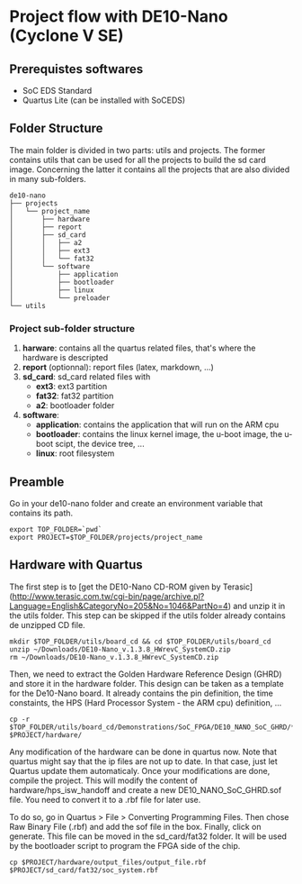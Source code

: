 # Project flow with DE10-Nano (Cyclone V SE)

## Prerequistes softwares
- SoC EDS Standard
- Quartus Lite (can be installed with SoCEDS)

## Folder Structure

The main folder is divided in two parts: utils and projects. The former contains utils that can be used for all the projects to build
the sd card image. Concerning the latter it contains all the projects that are also divided in many sub-folders.

```
de10-nano
├── projects
│   └── project_name
│       ├── hardware
│       ├── report
│       ├── sd_card
│       │   ├── a2
│       │   ├── ext3
│       │   └── fat32
│       └── software
│           ├── application
│           ├── bootloader
│           ├── linux
│           └── preloader
└── utils
```

### Project sub-folder structure

1. **harware**: contains all the quartus related files, that's where the hardware is descripted
2. **report** (optionnal): report files (latex, markdown, ...)
3. **sd_card**: sd_card related files with 
	- **ext3**: ext3 partition
	- **fat32**: fat32 partition
	- **a2**: bootloader folder
4. **software**: 
	- **application**: contains the application that will run on the ARM cpu
	- **bootloader**: contains the linux kernel image, the u-boot image, the u-boot scipt, the device tree, ...
	- **linux**: root filesystem

## Preamble

Go in your de10-nano folder and create an environment variable that contains its path. 

```
export TOP_FOLDER=`pwd`
export PROJECT=$TOP_FOLDER/projects/project_name
```

## Hardware with Quartus

The first step is to [get the DE10-Nano CD-ROM given by Terasic]
(http://www.terasic.com.tw/cgi-bin/page/archive.pl?Language=English&CategoryNo=205&No=1046&PartNo=4) and unzip it in the utils folder.
This step can be skipped if the utils folder already contains de unzipped CD file.

```
mkdir $TOP_FOLDER/utils/board_cd && cd $TOP_FOLDER/utils/board_cd 
unzip ~/Downloads/DE10-Nano_v.1.3.8_HWrevC_SystemCD.zip
rm ~/Downloads/DE10-Nano_v.1.3.8_HWrevC_SystemCD.zip
```

Then, we need to extract the Golden Hardware Reference Design (GHRD) and store it in the hardware folder. This design can be taken as a 
template for the De10-Nano board. It already contains the pin definition, the time constaints, the HPS (Hard Processor System - the ARM 
cpu) definition, ...

```
cp -r $TOP_FOLDER/utils/board_cd/Demonstrations/SoC_FPGA/DE10_NANO_SoC_GHRD/* $PROJECT/hardware/
```

Any modification of the hardware can be done in quartus now. Note that quartus might say that the ip files are not up to date. 
In that case, just let Quartus update them automaticaly. Once your modifications are done, compile the project. This will modify 
the content of hardware/hps_isw_handoff and create a new DE10_NANO_SoC_GHRD.sof file. You need to convert it to a .rbf file for later use.

To do so, go in Quartus > File > Converting Programming Files. Then chose Raw Binary File (.rbf) and add the sof file in the box.
Finally, click on generate. This file can be moved in the sd_card/fat32 folder. It will be used by the bootloader script to program the
FPGA side of the chip.

```
cp $PROJECT/hardware/output_files/output_file.rbf $PROJECT/sd_card/fat32/soc_system.rbf
```